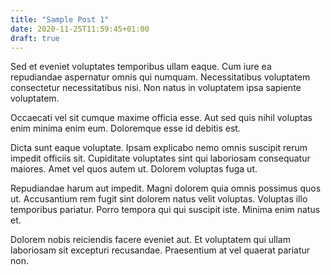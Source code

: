 ```yaml
---
title: "Sample Post 1"
date: 2020-11-25T11:59:45+01:00
draft: true
---
```


Sed et eveniet voluptates temporibus ullam eaque. Cum iure ea repudiandae aspernatur omnis qui numquam. Necessitatibus voluptatem consectetur necessitatibus nisi. Non natus in voluptatem ipsa sapiente voluptatem.

Occaecati vel sit cumque maxime officia esse. Aut sed quis nihil voluptas enim minima enim eum. Doloremque esse id debitis est.

Dicta sunt eaque voluptate. Ipsam explicabo nemo omnis suscipit rerum impedit officiis sit. Cupiditate voluptates sint qui laboriosam consequatur maiores. Amet vel quos autem ut. Dolorem voluptas fuga ut.

Repudiandae harum aut impedit. Magni dolorem quia omnis possimus quos ut. Accusantium rem fugit sint dolorem natus velit voluptas. Voluptas illo temporibus pariatur. Porro tempora qui qui suscipit iste. Minima enim natus et.

Dolorem nobis reiciendis facere eveniet aut. Et voluptatem qui ullam laboriosam sit excepturi recusandae. Praesentium at vel quaerat pariatur non.
